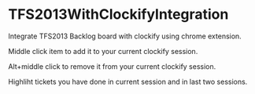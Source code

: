 # TFS2013WithClockifyIntegration
Integrate TFS2013 Backlog board with clockify using chrome extension.

Middle click item to add it to your current clockify session.

Alt+middle click to remove it from your current clockify session.

Highliht tickets you have done in current session and in last two sessions.

